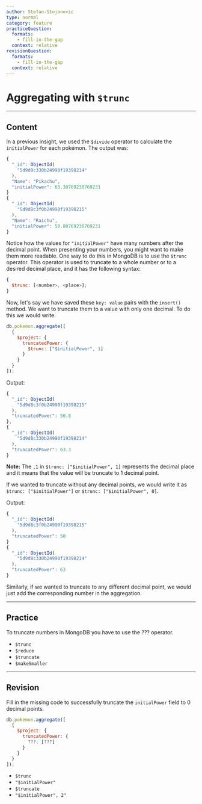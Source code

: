 ```yaml
---
author: Stefan-Stojanovic
type: normal
category: feature
practiceQuestion:
  formats:
    - fill-in-the-gap
  context: relative
revisionQuestion:
  formats:
    - fill-in-the-gap
  context: relative
---
```


# Aggregating with `$trunc`


---

## Content

In a previous insight, we used the `$divide` operator to calculate the `initialPower` for each pokémon. The output was:

```javascript
{ 
  "_id": ObjectId(
    "5d9d8c330b24990f19398214"
  ),
  "Name": "Pikachu", 
  "initialPower": 63.30769230769231 
}
{ 
  "_id": ObjectId(
    "5d9d8c3f0b24990f19398215"
  ),
  "Name": "Raichu", 
  "initialPower": 50.80769230769231 
}
```

Notice how the values for `"initialPower"` have many numbers after the decimal point. When presenting your numbers, you might want to make them more readable. One way to do this in MongoDB is to use the `$trunc` operator. This operator is used to truncate to a whole number or to a desired decimal place, and it has the following syntax:

```javascript
{
  $trunc: [<number>, <place>];
}
```

Now, let's say we have saved these `key: value` pairs with the `insert()` method. We want to truncate them to a value with only one decimal. To do this we would write:

```javascript
db.pokemon.aggregate([
  {
    $project: {
      truncatedPower: {
        $trunc: ["$initialPower", 1]
      }
    }
  }
]);
```

Output:

```javascript
{
  "_id": ObjectId(
    "5d9d8c3f0b24990f19398215"
  ),
  "truncatedPower": 50.8
},
{
  "_id": ObjectId(
    "5d9d8c330b24990f19398214"
  ),
  "truncatedPower": 63.3
}
```

**Note:** The `,1` in `$trunc: ["$initialPower", 1]` represents the decimal place and it means that the value will be truncate to 1 decimal point.

If we wanted to truncate without any decimal points, we would write it as `$trunc: ["$initialPower"]`  or `$trunc: ["$initialPower", 0]`.

Output:

```javascript
{   
  "_id": ObjectId(
    "5d9d8c3f0b24990f19398215"
  ),
  "truncatedPower": 50
}
{   
  "_id": ObjectId(
    "5d9d8c330b24990f19398214"
  ), 
  "truncatedPower": 63 
}
```

Similarly, if we wanted to truncate to any different decimal point, we would just add the corresponding number in the aggregation.


---

## Practice

To truncate numbers in MongoDB you have to use the ??? operator.

- `$trunc`
- `$reduce`
- `$truncate`
- `$makeSmaller`


---

## Revision

Fill in the missing code to successfully truncate the `initialPower` field to 0 decimal points.

```javascript
db.pokemon.aggregate([
  {
    $project: {
      truncatedPower: {
        ???: [???]
      }
    }
  }
]);
```

- `$trunc`
- `"$initialPower"`
- `$truncate `
- `"$initialPower", 2"`
